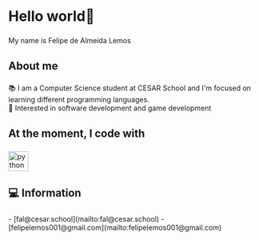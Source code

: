 <h1 align="left">Hello world👋</h1>

###

<p align="left">My name is Felipe de Almeida Lemos</p>

###

<h2 align="left">About me</h2>

###

<p align="left">📚 I am a Computer Science student at CESAR School and I'm focused on learning different programming languages.<br>🎯 Interested in software development and game development</p>

###

<h2 align="left">At the moment, I code with</h2>

###

<div align="left">
  <img src="https://cdn.jsdelivr.net/gh/devicons/devicon/icons/python/python-original.svg" height="40" alt="python logo"  />
</div>

###

<h2 align="left">💻 Information</h2>

###

<p align="left">- [fal@cesar.school](mailto:fal@cesar.school)  
- [felipelemos001@gmail.com](mailto:felipelemos001@gmail.com)
 </p>

###
